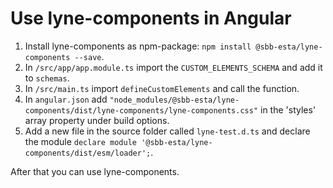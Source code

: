 # Use lyne-components in Angular

1. Install lyne-components as npm-package: `npm install @sbb-esta/lyne-components --save`.
2. In `/src/app/app.module.ts` import the `CUSTOM_ELEMENTS_SCHEMA` and add it to `schemas`.
3. In `/src/main.ts` import `defineCustomElements` and call the function.
4. In `angular.json` add `"node_modules/@sbb-esta/lyne-components/dist/lyne-components/lyne-components.css"` in the 'styles' array property under build options.
5. Add a new file in the source folder called `lyne-test.d.ts` and declare the module `declare module '@sbb-esta/lyne-components/dist/esm/loader';`.

After that you can use lyne-components.
